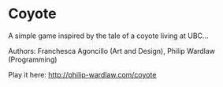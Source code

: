 # Coyote

A simple game inspired by the tale of a coyote living at UBC...

Authors: Franchesca Agoncillo (Art and Design), Philip Wardlaw (Programming)

Play it here: http://philip-wardlaw.com/coyote

